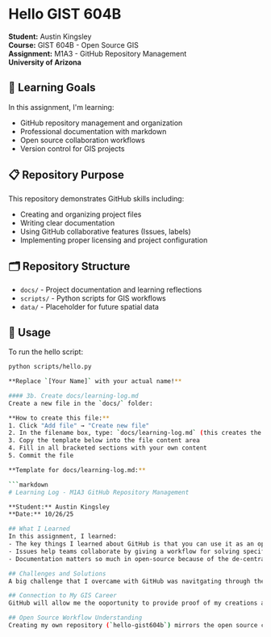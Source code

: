 # Hello GIST 604B

**Student:** Austin Kingsley  
**Course:** GIST 604B - Open Source GIS  
**Assignment:** M1A3 - GitHub Repository Management  
**University of Arizona**

## 🎯 Learning Goals
In this assignment, I'm learning:
- GitHub repository management and organization
- Professional documentation with markdown
- Open source collaboration workflows
- Version control for GIS projects

## 📋 Repository Purpose
This repository demonstrates GitHub skills including:
- Creating and organizing project files
- Writing clear documentation
- Using GitHub collaborative features (Issues, labels)
- Implementing proper licensing and project configuration

## 🗂️ Repository Structure
- `docs/` - Project documentation and learning reflections
- `scripts/` - Python scripts for GIS workflows
- `data/` - Placeholder for future spatial data

## 🚀 Usage
To run the hello script:
```bash
python scripts/hello.py

**Replace `[Your Name]` with your actual name!**

#### 3b. Create docs/learning-log.md
Create a new file in the `docs/` folder:

**How to create this file:**
1. Click "Add file" → "Create new file"
2. In the filename box, type: `docs/learning-log.md` (this creates the `docs/` folder and the file)
3. Copy the template below into the file content area
4. Fill in all bracketed sections with your own content
5. Commit the file

**Template for docs/learning-log.md:**

```markdown
# Learning Log - M1A3 GitHub Repository Management

**Student:** Austin Kingsley  
**Date:** 10/26/25

## What I Learned
In this assignment, I learned:
- The key things I learned about GitHub is that you can use it as an open source for collaboration, as well as a media platform to market and document your tangible creations.
- Issues help teams collaborate by giving a workflow for solving specific issues.
- Documentation matters so much in open-source because of the de-centralized nature and lack of structured accountability that beauracracy would typically enforce.

## Challenges and Solutions
A big challenge that I overcame with GitHub was navitgating through the repositpry.  I needed to see the structure visualized in a branch and map format to overcome this.

## Connection to My GIS Career
GitHub will allow me the ooportunity to provide proof of my creations and market them to prospective employers, open me up to project contributions I would have never known about, and serve as a collaboration tool between me and my professional connections.

## Open Source Workflow Understanding
Creating my own repository (`hello-gist604b`) mirrors the open source contribution process. In real projects, developers fork existing repositories, make improvements, and submit contributions - similar to how I created this repository and linked it to the assignment system.
